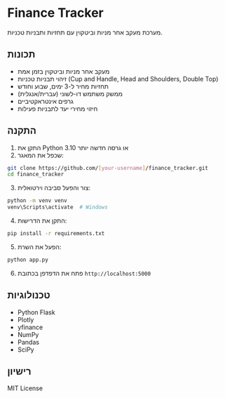 # Finance Tracker

מערכת מעקב אחר מניות וביטקוין עם תחזיות ותבניות טכניות.

## תכונות

- מעקב אחר מניות וביטקוין בזמן אמת
- זיהוי תבניות טכניות (Cup and Handle, Head and Shoulders, Double Top)
- תחזיות מחיר ל-3 ימים, שבוע וחודש
- ממשק משתמש דו-לשוני (עברית/אנגלית)
- גרפים אינטראקטיביים
- חיזוי מחירי יעד לתבניות פעילות

## התקנה

1. התקן את Python 3.10 או גרסה חדשה יותר
2. שכפל את המאגר:
```bash
git clone https://github.com/[your-username]/finance_tracker.git
cd finance_tracker
```

3. צור והפעל סביבה וירטואלית:
```bash
python -m venv venv
venv\Scripts\activate  # Windows
```

4. התקן את הדרישות:
```bash
pip install -r requirements.txt
```

5. הפעל את השרת:
```bash
python app.py
```

6. פתח את הדפדפן בכתובת `http://localhost:5000`

## טכנולוגיות

- Python Flask
- Plotly
- yfinance
- NumPy
- Pandas
- SciPy

## רישיון

MIT License
